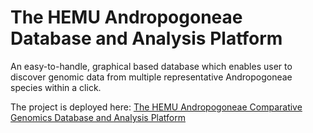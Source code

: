 # The HEMU Andropogoneae Database and Analysis Platform
An easy-to-handle, graphical based database which enables user to discover genomic data from multiple representative Andropogoneae species within a click.

The project is deployed here: <a href="https://shijunpenglab.com/HEMUdb/">The HEMU Andropogoneae Comparative Genomics Database and Analysis Platform</a>
